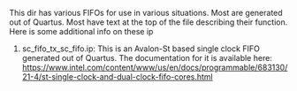 This dir has various FIFOs for use in various situations. Most are generated out of Quartus.
Most have text at the top of the file describing their function. Here is some additional
info on these ip

 1. sc_fifo_tx_sc_fifo.ip: This is an Avalon-St based single clock FIFO generated out of Quartus. The
documentation for it is available here: https://www.intel.com/content/www/us/en/docs/programmable/683130/21-4/st-single-clock-and-dual-clock-fifo-cores.html
